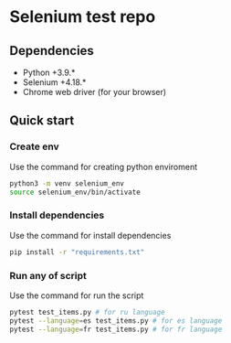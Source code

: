 # Selenium test repo

## Dependencies
- Python +3.9.*
- Selenium +4.18.*
- Chrome web driver (for your browser)

## Quick start

### Create env
Use the command for creating python enviroment
```bash
python3 -m venv selenium_env
source selenium_env/bin/activate
```

### Install dependencies
Use the command for install dependencies
```bash
pip install -r "requirements.txt"
```

### Run any of script
Use the command for run the script
```bash
pytest test_items.py # for ru language
pytest --language=es test_items.py # for es language
pytest --language=fr test_items.py # for fr language
```